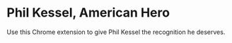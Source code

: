 # Phil Kessel, American Hero

Use this Chrome extension to give Phil Kessel the recognition he deserves.
